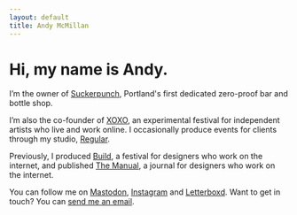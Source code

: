 ```yaml
---
layout: default
title: Andy McMillan
---
```


# Hi, my name is Andy.

I’m the owner of [Suckerpunch](https://suckerpunch.bar/), Portland's first dedicated zero-proof bar and bottle shop.

I’m also the co-founder of [XOXO](https://xoxofest.com/), an experimental festival for independent artists who live and work online. I occasionally produce events for clients through my studio, [Regular](https://regular.events/).

Previously, I produced [Build](https://buildconf.com/), a festival for designers who work on the internet, and published [The Manual](https://alwaysreadthemanual.com/), a journal for designers who work on the internet.

You can follow me on <a href="#">Mastodon</a>, [Instagram](https://www.instagram.com/goodonpaper/) and [Letterboxd](https://letterboxd.com/andymcmillan/). Want to get in touch? You can [send me an email](mailto:hi@andymcmillan.com).
